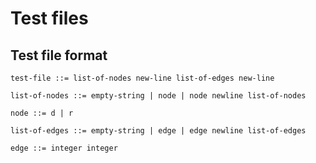 Test files
==========

Test file format
----------------

```
test-file ::= list-of-nodes new-line list-of-edges new-line

list-of-nodes ::= empty-string | node | node newline list-of-nodes

node ::= d | r

list-of-edges ::= empty-string | edge | edge newline list-of-edges

edge ::= integer integer
```
